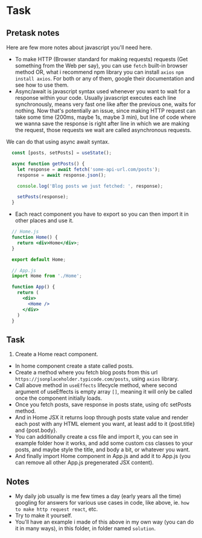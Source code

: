 # Task

## Pretask notes

Here are few more notes about javascript you'll need here.

- To make HTTP (Browser standard for making requests) requests (Get something from the Web per say), you can use `fetch` built-in browser method OR, what i recommend npm library you can install `axios` `npm install axios`. For both or any of them, google their documentation and see how to use them.
- Async/await is javascript syntax used whenever you want to wait for a response within your code. Usually javascript executes each line synchronously, means very fast one like after the previous one, waits for nothing. Now that's potentially an issue, since making HTTP request can take some time (200ms, maybe 1s, maybe 3 min), but line of code where we wanna save the response is right after line in which we are making the request, those requests we wait are called asynchronous requests.

We can do that using async await syntax.

```jsx
  const [posts, setPosts] = useState();

  async function getPosts() {
    let response = await fetch('some-api-url.com/posts');
    response = await response.json();

    console.log('Blog posts we just fetched: ', response);

    setPosts(response);
  }
```
- Each react component you have to export so you can then import it in other places and use it.

```jsx
  // Home.js
  function Home() {
    return <div>Home</div>;
  }

  export default Home;

  // App.js
  import Home from './Home';

  function App() {
    return (
      <div>
        <Home />
      </div>
    )
  }
```

## Task

1. Create a Home react component.
- In home component create a state called posts.
- Create a method where you fetch blog posts from this url `https://jsonplaceholder.typicode.com/posts`, using `axios` library.
- Call above method in `useEffects` lifecycle method, where second argument of useEffects is empty array `[]`, meaning it will only be called once the component initially loads.
- Once you fetch posts, save response in posts state, using ofc setPosts method.
- And in Home JSX it returns loop through posts state value and render each post with any HTML element you want, at least add to it {post.title} and {post.body}.
- You can additionally create a css file and import it, you can see in example folder how it works, and add some custom css classes to your posts, and maybe style the title, and body a bit, or whatever you want.
- And finally import Home component in App.js and add it to App.js (you can remove all other App.js pregenerated JSX content).

## Notes

- My daily job usually is me few times a day (early years all the time) googling for answers for various use cases in code, like above, ie. `how to make http request react`, etc.
- Try to make it yourself.
- You'll have an example i made of this above in my own way (you can do it in many ways), in this folder, in folder named `solution`.
